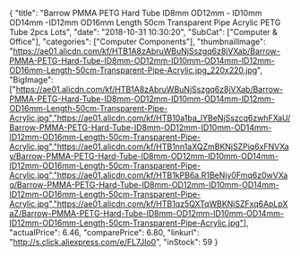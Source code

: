 {
	"title": "Barrow PMMA PETG Hard Tube ID8mm OD12mm - ID10mm OD14mm -ID12mm OD16mm Length 50cm Transparent Pipe Acrylic PETG Tube 2pcs Lots",
	"date": "2018-10-31 10:30:20",
	"SubCat": ["Computer & Office"],
	"categories": ["Computer Components"],
	"thumbnailImage": "https://ae01.alicdn.com/kf/HTB1A8zAbruWBuNjSszgq6z8jVXab/Barrow-PMMA-PETG-Hard-Tube-ID8mm-OD12mm-ID10mm-OD14mm-ID12mm-OD16mm-Length-50cm-Transparent-Pipe-Acrylic.jpg_220x220.jpg",
	"BigImage": ["https://ae01.alicdn.com/kf/HTB1A8zAbruWBuNjSszgq6z8jVXab/Barrow-PMMA-PETG-Hard-Tube-ID8mm-OD12mm-ID10mm-OD14mm-ID12mm-OD16mm-Length-50cm-Transparent-Pipe-Acrylic.jpg","https://ae01.alicdn.com/kf/HTB10a1ba_lYBeNjSszcq6zwhFXaU/Barrow-PMMA-PETG-Hard-Tube-ID8mm-OD12mm-ID10mm-OD14mm-ID12mm-OD16mm-Length-50cm-Transparent-Pipe-Acrylic.jpg","https://ae01.alicdn.com/kf/HTB1nn1aXQZmBKNjSZPiq6xFNVXay/Barrow-PMMA-PETG-Hard-Tube-ID8mm-OD12mm-ID10mm-OD14mm-ID12mm-OD16mm-Length-50cm-Transparent-Pipe-Acrylic.jpg","https://ae01.alicdn.com/kf/HTB1kPB6a.R1BeNjy0Fmq6z0wVXaq/Barrow-PMMA-PETG-Hard-Tube-ID8mm-OD12mm-ID10mm-OD14mm-ID12mm-OD16mm-Length-50cm-Transparent-Pipe-Acrylic.jpg","https://ae01.alicdn.com/kf/HTB1qz5QXTqWBKNjSZFxq6ApLpXaZ/Barrow-PMMA-PETG-Hard-Tube-ID8mm-OD12mm-ID10mm-OD14mm-ID12mm-OD16mm-Length-50cm-Transparent-Pipe-Acrylic.jpg"],
	"actualPrice": 6.46,
	"comparePrice": 6.80,
	"linkurl": "http://s.click.aliexpress.com/e/FL7JIo0",
	"inStock": 59
}
